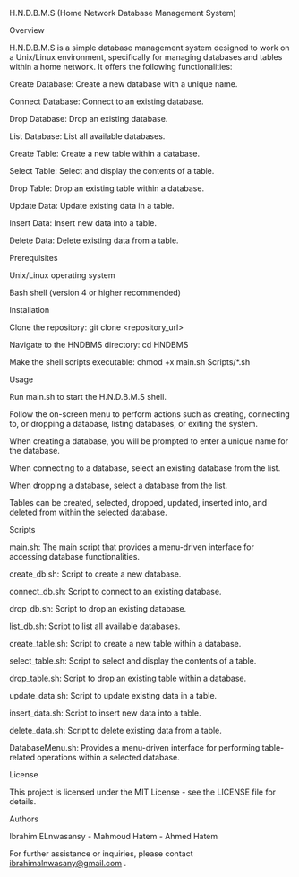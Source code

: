 H.N.D.B.M.S (Home Network Database Management System)

Overview

H.N.D.B.M.S is a simple database management system designed to work on a Unix/Linux environment, specifically for managing databases and tables within a home network. It offers the following functionalities:

Create Database: Create a new database with a unique name.

Connect Database: Connect to an existing database.

Drop Database: Drop an existing database.

List Database: List all available databases.

Create Table: Create a new table within a database.

Select Table: Select and display the contents of a table.

Drop Table: Drop an existing table within a database.

Update Data: Update existing data in a table.

Insert Data: Insert new data into a table.

Delete Data: Delete existing data from a table.

Prerequisites

Unix/Linux operating system

Bash shell (version 4 or higher recommended)

Installation

Clone the repository: git clone <repository_url>


Navigate to the HNDBMS directory: cd HNDBMS

Make the shell scripts executable: chmod +x main.sh Scripts/*.sh

Usage

Run main.sh to start the H.N.D.B.M.S shell.

Follow the on-screen menu to perform actions such as creating, connecting to, or dropping a database, listing databases, or exiting the system.

When creating a database, you will be prompted to enter a unique name for the database.

When connecting to a database, select an existing database from the list.

When dropping a database, select a database from the list.

Tables can be created, selected, dropped, updated, inserted into, and deleted from within the selected database.


Scripts



main.sh: The main script that provides a menu-driven interface for accessing database functionalities.

create_db.sh: Script to create a new database.

connect_db.sh: Script to connect to an existing database.

drop_db.sh: Script to drop an existing database.

list_db.sh: Script to list all available databases.

create_table.sh: Script to create a new table within a database.

select_table.sh: Script to select and display the contents of a table.

drop_table.sh: Script to drop an existing table within a database.

update_data.sh: Script to update existing data in a table.

insert_data.sh: Script to insert new data into a table.

delete_data.sh: Script to delete existing data from a table.

DatabaseMenu.sh: Provides a menu-driven interface for performing table-related operations within a selected database.







License







This project is licensed under the MIT License - see the LICENSE file for details.





Authors

Ibrahim ELnwasansy - Mahmoud Hatem - Ahmed Hatem

For further assistance or inquiries, please contact ibrahimalnwasany@gmail.com .
